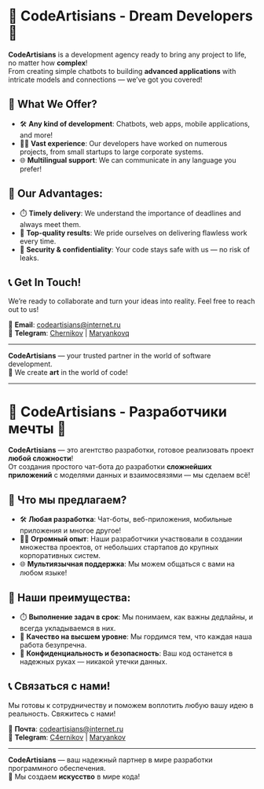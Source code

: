 # 🌟 CodeArtisians - Dream Developers 🌟

**CodeArtisians** is a development agency ready to bring any project to life, no matter how **complex**!  
From creating simple chatbots to building **advanced applications** with intricate models and connections — we’ve got you covered!

## 🚀 What We Offer?
- 🛠️ **Any kind of development**: Chatbots, web apps, mobile applications, and more!
- 👨‍💻 **Vast experience**: Our developers have worked on numerous projects, from small startups to large corporate systems.
- 🌐 **Multilingual support**: We can communicate in any language you prefer!

## 🎯 Our Advantages:
- ⏱️ **Timely delivery**: We understand the importance of deadlines and always meet them.
- 💎 **Top-quality results**: We pride ourselves on delivering flawless work every time.
- 🔐 **Security & confidentiality**: Your code stays safe with us — no risk of leaks.

## 📞 Get In Touch!
We’re ready to collaborate and turn your ideas into reality. Feel free to reach out to us!

📧 **Email**: [codeartisians@internet.ru](mailto:codeartisians@internet.ru)  
💬 **Telegram**: [Chernikov](https://t.me/c4ernikov) | [Maryankovq](https://t.me/maryankovq)

---

**CodeArtisians** — your trusted partner in the world of software development.  
🎨 We create **art** in the world of code!

---

# 🌟 CodeArtisians - Разработчики мечты 🌟

**CodeArtisians** — это агентство разработки, готовое реализовать проект **любой сложности**!  
От создания простого чат-бота до разработки **сложнейших приложений** с моделями данных и взаимосвязями — мы сделаем всё!

## 🚀 Что мы предлагаем?
- 🛠️ **Любая разработка**: Чат-боты, веб-приложения, мобильные приложения и многое другое!
- 👨‍💻 **Огромный опыт**: Наши разработчики участвовали в создании множества проектов, от небольших стартапов до крупных корпоративных систем.
- 🌐 **Мультиязычная поддержка**: Мы можем общаться с вами на любом языке!

## 🎯 Наши преимущества:
- ⏱️ **Выполнение задач в срок**: Мы понимаем, как важны дедлайны, и всегда укладываемся в них.
- 💎 **Качество на высшем уровне**: Мы гордимся тем, что каждая наша работа безупречна.
- 🔐 **Конфиденциальность и безопасность**: Ваш код останется в надежных руках — никакой утечки данных.

## 📞 Связаться с нами!
Мы готовы к сотрудничеству и поможем воплотить любую вашу идею в реальность. Свяжитесь с нами!

📧 **Почта**: [codeartisians@internet.ru](mailto:codeartisians@internet.ru)  
💬 **Telegram**: [C4ernikov](https://t.me/c4ernikov) | [Maryankov](https://t.me/maryankovq)

---

**CodeArtisians** — ваш надежный партнер в мире разработки программного обеспечения.  
🎨 Мы создаем **искусство** в мире кода!
